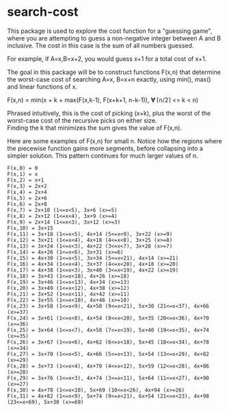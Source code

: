search-cost
===========
This package is used to explore the cost function for a "guessing game", 
where you are attempting to guess a non-negative integer between 
A and B inclusive.  The cost in this case is the sum of all numbers
guessed.

For example, if A=x,B=x+2, you would guess x+1 for a total cost of x+1.

The goal in this package will be to construct functions F(x,n) that 
determine the worst-case cost of searching A=x, B=x+n exactly, 
using min(), max() and linear functions of x.

F(x,n) = min(x + k + max(F(x,k-1), F(x+k+1, n-k-1)), **∀** ⌈n/2⌉ <= k < n)

Phrased intuitively, this is the cost of picking (x+k), plus the 
worst of the worst-case cost of the recursive picks on either size.  
Finding the k that minimizes the sum gives the value of F(x,n).

Here are some examples of F(x,n) for small n.  Notice how the regions where
the piecewise function gains more segments, before collapsing into a 
simpler solution.  This pattern continues for much larger values of n.

```
F(x,0) = 0
F(x,1) = x
F(x,2) = x+1
F(x,3) = 2x+2
F(x,4) = 2x+4
F(x,5) = 2x+6
F(x,6) = 2x+8 
F(x,7) = 2x+10 (1<=x<5), 3x+6 (x>=5)
F(x,8) = 2x+12 (1<=x<4), 3x+9 (x>=4)
F(x,9) = 2x+14 (1<=x<3), 3x+12 (x>=3)
F(x,10) = 3x+15 
F(x,11) = 3x+18 (1<=x<5), 4x+14 (5<=x<9), 3x+22 (x>=9)
F(x,12) = 3x+21 (1<=x<4), 4x+18 (4<=x<8), 3x+25 (x>=8)
F(x,13) = 3x+24 (1<=x<3), 4x+22 (3<=x<7), 3x+28 (x>=7)
F(x,14) = 4x+26 (1<=x<6), 3x+31 (x>=6)
F(x,15) = 4x+30 (1<=x<5), 3x+34 (5<=x<21), 4x+14 (x>=21)
F(x,16) = 4x+34 (1<=x<4), 3x+37 (4<=x<20), 4x+18 (x>=20)
F(x,17) = 4x+38 (1<=x<3), 3x+40 (3<=x<19), 4x+22 (x>=19)
F(x,18) = 3x+43 (1<=x<18), 4x+26 (x>=18)
F(x,19) = 3x+46 (1<=x<13), 4x+34 (x>=13)
F(x,20) = 3x+49 (1<=x<12), 4x+38 (x>=12)
F(x,21) = 3x+52 (1<=x<11), 4x+42 (x>=11)
F(x,22) = 3x+55 (1<=x<10), 4x+46 (x>=10)
F(x,23) = 3x+58 (1<=x<9), 4x+50 (9<=x<21), 5x+30 (21<=x<37), 4x+66 (x>=37)
F(x,24) = 3x+61 (1<=x<8), 4x+54 (8<=x<20), 5x+35 (20<=x<36), 4x+70 (x>=36)
F(x,25) = 3x+64 (1<=x<7), 4x+58 (7<=x<19), 5x+40 (19<=x<35), 4x+74 (x>=35)
F(x,26) = 3x+67 (1<=x<6), 4x+62 (6<=x<18), 5x+45 (18<=x<34), 4x+78 (x>=34)
F(x,27) = 3x+70 (1<=x<5), 4x+66 (5<=x<13), 5x+54 (13<=x<29), 4x+82 (x>=29)
F(x,28) = 3x+73 (1<=x<4), 4x+70 (4<=x<12), 5x+59 (12<=x<28), 4x+86 (x>=28)
F(x,29) = 3x+76 (1<=x<3), 4x+74 (3<=x<11), 5x+64 (11<=x<27), 4x+90 (x>=27)
F(x,30) = 4x+78 (1<=x<10), 5x+69 (10<=x<26), 4x+94 (x>=26)
F(x,31) = 4x+82 (1<=x<9), 5x+74 (9<=x<21), 6x+54 (21<=x<23), 4x+98 (23<=x<69), 5x+30 (x>=69)
```
